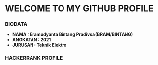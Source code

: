 # WELCOME TO MY GITHUB PROFILE

### BIODATA
* **NAMA : Bramudyanta Bintang Pradivsa (BRAM/BINTANG)**
* **ANGKATAN : 2021**
* **JURUSAN : Teknik Elektro**

### HACKERRANK PROFILE



